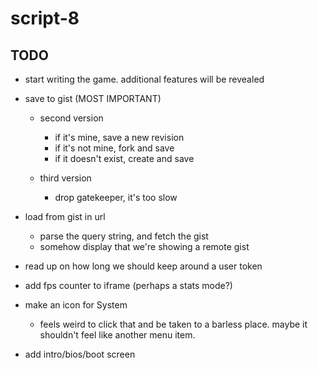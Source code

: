 # script-8

## TODO
- start writing the game. additional features will be revealed

- save to gist (MOST IMPORTANT)
  - second version
    - if it's mine, save a new revision
    - if it's not mine, fork and save
    - if it doesn't exist, create and save

  - third version
    - drop gatekeeper, it's too slow


- load from gist in url
  - parse the query string, and fetch the gist
  - somehow display that we're showing a remote gist

- read up on how long we should keep around a user token
- add fps counter to iframe (perhaps a stats mode?)
- make an icon for System
  - feels weird to click that and be taken to a barless place. maybe it shouldn't feel like another menu item.
- add intro/bios/boot screen